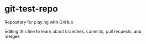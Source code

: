 # git-test-repo
Repository for playing with GitHub

Editing this line to learn about branches, commits, pull requests, and merges

